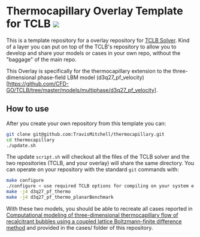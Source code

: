 # Thermocapillary Overlay Template for TCLB [![](https://img.shields.io/badge/use%20this-template-blue?logo=github)](https://github.com/new?template_name=TCLB_overlay&template_owner=CFD-GO)

This is a template repository for a overlay repository for [TCLB Solver](https://github.com/CFD-GO/TCLB). Kind of a layer you can put on top of the TCLB's repository to allow you to develop and share your models or cases in your own repo, without the "baggage" of the main repo.

This Overlay is specifically for the thermocapillary extension to the three-dimensional phase-field LBM model (d3q27_pf_velocity)[https://github.com/CFD-GO/TCLB/tree/master/models/multiphase/d3q27_pf_velocity].

## How to use
After you create your own repository from this template you can:
```bash
git clone git@github.com:TravisMitchell/thermocapillary.git
cd thermocapillary
./update.sh
```

The update `script.sh` will checkout all the files of the TCLB solver and the two repositories (TCLB, and your overlay) will share the same directory. You can operate on your repository with the standard `git` commands with:
```bash
make configure
./configure < use required TCLB options for compiling on your system e.g., --enable-double --with-cuda-arch=sm_60 >
make -j4 d3q27_pf_thermo
make -j4 d3q27_pf_thermo_planarBenchmark
```

With these two models, you should be able to recreate all cases reported in [Computational modeling of three-dimensional thermocapillary flow of recalcitrant bubbles using a coupled lattice Boltzmann-finite difference method](https://doi.org/10.1063/5.0038171) and provided in the cases/ folder of this repository.